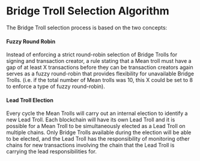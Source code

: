 # Bridge Troll Selection Algorithm

The Bridge Troll selection process is based on the two concepts:

#### **Fuzzy Round Robin**

Instead of enforcing a strict round-robin selection of Bridge Trolls for signing and transaction creator, a rule stating that a Mean troll must have a gap of at least X transactions before they can be transaction creators again serves as a fuzzy round-robin that provides flexibility for unavailable Bridge Trolls. (i.e. if the total number of Mean trolls was 10, this X could be set to 8 to enforce a type of fuzzy round-robin).

#### **Lead Troll Election**

Every cycle the Mean Trolls will carry out an internal election to identify a new Lead Troll. Each blockchain will have its own Lead Troll and it is possible for a Mean Troll to be simultaneously elected as a Lead Troll on multiple chains. Only Bridge Trolls available during the election will be able to be elected, and the Lead Troll has the responsibility of monitoring other chains for new transactions involving the chain that the Lead Troll is carrying the lead responsibilities for.
